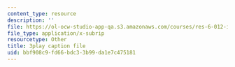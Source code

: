 ```yaml
---
content_type: resource
description: ''
file: https://ol-ocw-studio-app-qa.s3.amazonaws.com/courses/res-6-012-introduction-to-probability-spring-2018/bbf908c9fd66bdc33b99da1e7c475181_AVVbUKstn8A.srt
file_type: application/x-subrip
resourcetype: Other
title: 3play caption file
uid: bbf908c9-fd66-bdc3-3b99-da1e7c475181
---
```

